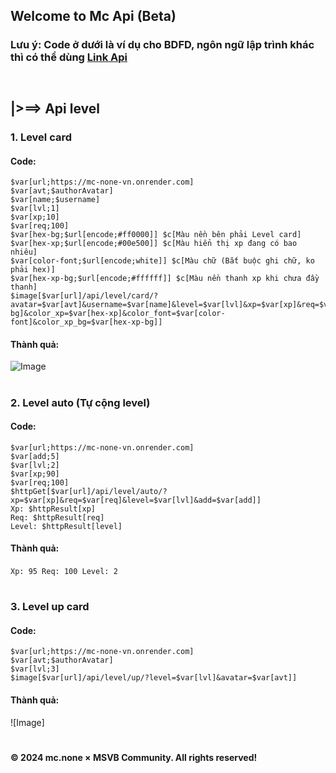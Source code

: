 ## Welcome to Mc Api (Beta)
### Lưu ý: Code ở dưới là ví dụ cho BDFD, ngôn ngữ lập trình khác thì có thể dùng [Link Api](https://mc-none-vn.onrender.com)
`
`
## |>==> Api level
### 1. Level card
#### Code:
```
$var[url;https://mc-none-vn.onrender.com]
$var[avt;$authorAvatar]
$var[name;$username]
$var[lvl;1]
$var[xp;10]
$var[req;100]
$var[hex-bg;$url[encode;#ff0000]] $c[Màu nền bên phải Level card]
$var[hex-xp;$url[encode;#00e500]] $c[Màu hiển thị xp đang có bao nhiêu]
$var[color-font;$url[encode;white]] $c[Màu chữ (Bắt buộc ghi chữ, ko phải hex)]
$var[hex-xp-bg;$url[encode;#ffffff]] $c[Màu nền thanh xp khi chưa đầy thanh]
$image[$var[url]/api/level/card/?avatar=$var[avt]&username=$var[name]&level=$var[lvl]&xp=$var[xp]&req=$var[req]&color_bg=$var[hex-bg]&color_xp=$var[hex-xp]&color_font=$var[color-font]&color_xp_bg=$var[hex-xp-bg]]
```
#### Thành quả:
![Image](https://github.com/LorenorMc/Mc-Api/blob/e9474bd090821d0119fd324c030497d7b3edcf5d/Textures/Level%20Card.png)
`
`
# 
### 2. Level auto (Tự cộng level)
#### Code:
```
$var[url;https://mc-none-vn.onrender.com]
$var[add;5]
$var[lvl;2]
$var[xp;90]
$var[req;100]
$httpGet[$var[url]/api/level/auto/?xp=$var[xp]&req=$var[req]&level=$var[lvl]&add=$var[add]]
Xp: $httpResult[xp]
Req: $httpResult[req]
Level: $httpResult[level]
```
#### Thành quả:
``
Xp: 95
Req: 100
Level: 2
``
`
`
# 
### 3. Level up card
#### Code:
```
$var[url;https://mc-none-vn.onrender.com]
$var[avt;$authorAvatar]
$var[lvl;3]
$image[$var[url]/api/level/up/?level=$var[lvl]&avatar=$var[avt]]
```
#### Thành quả:
![Image]
`
`
# 
#### © 2024 mc.none × MSVB Community. All rights reserved!
